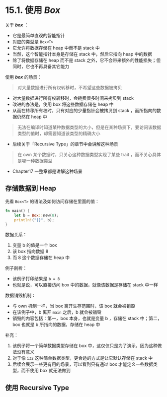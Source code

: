 # 15.1. 使用 ***Box***

关于 ***box*** ：

- 它是最简单直观的智能指针
- 对应的类型是 `Box<T>`
- 它允许将数据存储在 heap 中而不是 stack 中
- 当然，这个智能指针本身是存储在 stack 中，然后它指向 heap 中的数据
- 除了将数据存储在 heap 而不是 stack 之外，它不会带来额外的性能损失；但同时，它也不再具备其它能力



使用 ***box*** 的场景：



> 对大量数据进行所有权转移时，不希望这些数据被拷贝

- 对大量数据进行所有权转移时，会耗费很多时间来拷贝到 stack
- 改进的办法是，使用 box 将这些数据存储在 heap 中
- 从而在转移所有权时，只有对应的少量指针会被拷贝到 stack ，而所指向的数据仍然在 heap 中



> 无法在编译时知道某种数据类型的大小，但是在某种场景下，要访问该数据类型的值时，却需要知道该类型的精确大小

- 后续关于「Recursive Type」的章节中会讲解这种场景



> 在 own 某个数据时，只关心这种数据类型实现了某些 trait ，而不关心具体是哪一种数据类型

- Chapter17 一整章都是讲解这种场景



## 存储数据到 Heap

先看 `Box<T>` 的语法及如何访问存储在里面的值：

```rust
fn main() {
    let b = Box::new(8);
    println!("{}", b);
}
```

数据关系：

1. 变量 b 的值是一个 box 
2. 该 box 指向数据 8 
3. 而 8 这个数据存储在 heap 中

例子剖析：

- 该例子打印结果是 `b = 8`
- 也就是说，可以直接访问 box 中的数据，就像该数据是存储在 stack 中一样

数据销毁机制：

- 与 own 机制一样，当 box 离开生存范围时，该 box 就会被销毁
- 在该例子中，b 离开 `main` 之后，b 就会被销毁
- 销毁的内容包括：第一，box 本身，也就是变量 b ，存储在 stack 中；第二，box 也就是 b 所指向的数据，存储在 heap 中

补充：

1. 该例子将一个简单数据类型存储在 box 中，这仅仅只是为了演示，因为这种做法没有意义
2. 对于像 `i32` 这种简单数据类型，更合适的方式是让它默认存储在 stack 中
3. 后续会展示一些更有用的场景，可以看到只有通过 box 才能定义一些数据类型，而不使用 box 就无法做到



## 使用 Recursive Type

